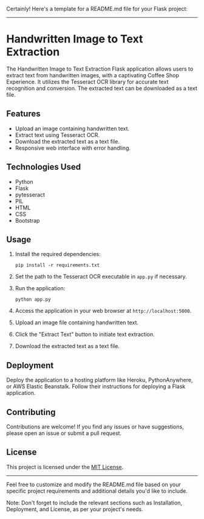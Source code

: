 Certainly! Here's a template for a README.md file for your Flask project:

---

# Handwritten Image to Text Extraction

The Handwritten Image to Text Extraction Flask application allows users to extract text from handwritten images, with a captivating Coffee Shop Experience. It utilizes the Tesseract OCR library for accurate text recognition and conversion. The extracted text can be downloaded as a text file.

## Features

- Upload an image containing handwritten text.
- Extract text using Tesseract OCR.
- Download the extracted text as a text file.
- Responsive web interface with error handling.

## Technologies Used

- Python
- Flask
- pytesseract
- PIL
- HTML
- CSS
- Bootstrap

## Usage

1. Install the required dependencies:
   ```
   pip install -r requirements.txt
   ```

2. Set the path to the Tesseract OCR executable in `app.py` if necessary.

3. Run the application:
   ```
   python app.py
   ```

4. Access the application in your web browser at `http://localhost:5000`.

5. Upload an image file containing handwritten text.

6. Click the "Extract Text" button to initiate text extraction.

7. Download the extracted text as a text file.

## Deployment

Deploy the application to a hosting platform like Heroku, PythonAnywhere, or AWS Elastic Beanstalk. Follow their instructions for deploying a Flask application.

## Contributing

Contributions are welcome! If you find any issues or have suggestions, please open an issue or submit a pull request.

## License

This project is licensed under the [MIT License](LICENSE).

---

Feel free to customize and modify the README.md file based on your specific project requirements and additional details you'd like to include.

Note: Don't forget to include the relevant sections such as Installation, Deployment, and License, as per your project's needs.
